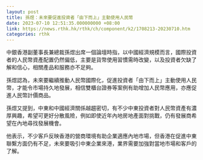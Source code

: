```yaml
---
layout: post
title: 孫煜：未來要促進投資者「由下而上」主動使用人民幣
date: 2023-07-10 12:51:35.000000000 +08:00
link: https://news.rthk.hk/rthk/ch/component/k2/1708213-20230710.htm
categories: rthk
---
```


中銀香港副董事長兼總裁孫煜出席一個論壇時指，以中國經濟規模而言，國際投資者的人民幣資產配置仍然偏低，主要是貨幣使用習慣需時改變，以及投資者欠缺了解和信心，相關產品和服務亦不足夠。

孫煜認為，未來要繼續推動人民幣國際化，促進投資者「由下而上」主動使用人民幣，才能令市場持久地發展，相信雙櫃台證券等案例有助增加人民幣應用，亦應促進人民幣計價商品。

孫煜又提到，中東和中國經濟關係越趨密切，有不少中東投資者對人民幣資產有濃厚興趣，希望可更好分散風險，例如即使近年內地房地產面對挑戰，仍有發展商希望在內地尋找發展機會。

他表示，不少客戶反映香港的營商環境有助企業適應內地市場，但香港在促進中東聯繫方面仍有不足，未來要吸引中東企業來港，業界需要加強對當地市場和客戶的了解。
